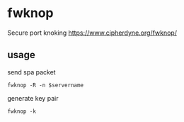 # fwknop

Secure port knoking https://www.cipherdyne.org/fwknop/

## usage

send spa packet

```shell
fwknop -R -n $servername
```

generate key pair

```shell
fwknop -k
```

